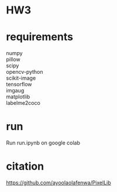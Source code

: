 # HW3

# requirements
numpy <br>
pillow <br>
scipy <br>
opencv-python <br>
scikit-image <br>
tensorflow <br>
imgaug <br>
matplotlib <br>
labelme2coco <br>

# run
Run run.ipynb on google colab

# citation
https://github.com/ayoolaolafenwa/PixelLib